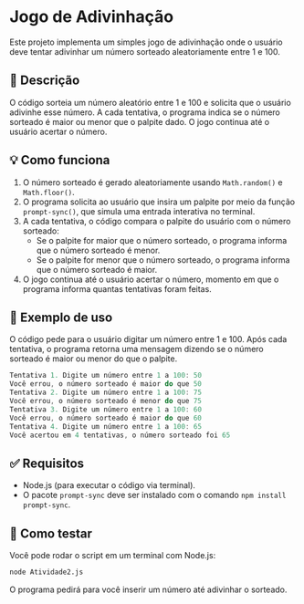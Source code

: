 # Jogo de Adivinhação

Este projeto implementa um simples jogo de adivinhação onde o usuário deve tentar adivinhar um número sorteado aleatoriamente entre 1 e 100.

## 📄 Descrição

O código sorteia um número aleatório entre 1 e 100 e solicita que o usuário adivinhe esse número. A cada tentativa, o programa indica se o número sorteado é maior ou menor que o palpite dado. O jogo continua até o usuário acertar o número.

## 💡 Como funciona

1. O número sorteado é gerado aleatoriamente usando `Math.random()` e `Math.floor()`.
2. O programa solicita ao usuário que insira um palpite por meio da função `prompt-sync()`, que simula uma entrada interativa no terminal.
3. A cada tentativa, o código compara o palpite do usuário com o número sorteado:
   - Se o palpite for maior que o número sorteado, o programa informa que o número sorteado é menor.
   - Se o palpite for menor que o número sorteado, o programa informa que o número sorteado é maior.
4. O jogo continua até o usuário acertar o número, momento em que o programa informa quantas tentativas foram feitas.

## 🧪 Exemplo de uso

O código pede para o usuário digitar um número entre 1 e 100. Após cada tentativa, o programa retorna uma mensagem dizendo se o número sorteado é maior ou menor do que o palpite.

```javascript
Tentativa 1. Digite um número entre 1 a 100: 50
Você errou, o número sorteado é maior do que 50
Tentativa 2. Digite um número entre 1 a 100: 75
Você errou, o número sorteado é menor do que 75
Tentativa 3. Digite um número entre 1 a 100: 60
Você errou, o número sorteado é maior do que 60
Tentativa 4. Digite um número entre 1 a 100: 65
Você acertou em 4 tentativas, o número sorteado foi 65
```


## ✅ Requisitos

- Node.js (para executar o código via terminal).
- O pacote `prompt-sync` deve ser instalado com o comando `npm install prompt-sync`.

## 🚀 Como testar

Você pode rodar o script em um terminal com Node.js:

```bash
node Atividade2.js
```

O programa pedirá para você inserir um número até adivinhar o sorteado.